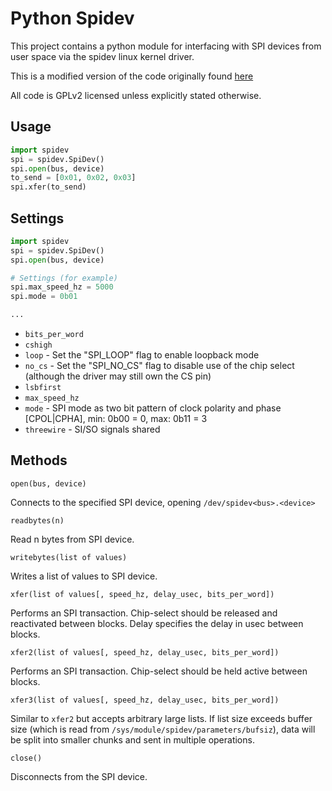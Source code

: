 Python Spidev
=============

This project contains a python module for interfacing with SPI devices from user space via the spidev linux kernel driver.

This is a modified version of the code originally found [here](http://elk.informatik.fh-augsburg.de/da/da-49/trees/pyap7k/lang/py-spi)

All code is GPLv2 licensed unless explicitly stated otherwise.

Usage
-----

```python
import spidev
spi = spidev.SpiDev()
spi.open(bus, device)
to_send = [0x01, 0x02, 0x03]
spi.xfer(to_send)
```
Settings
--------

```python
import spidev
spi = spidev.SpiDev()
spi.open(bus, device)

# Settings (for example)
spi.max_speed_hz = 5000
spi.mode = 0b01

...
```

* `bits_per_word`
* `cshigh`
* `loop` - Set the "SPI_LOOP" flag to enable loopback mode
* `no_cs` - Set the "SPI_NO_CS" flag to disable use of the chip select (although the driver may still own the CS pin)
* `lsbfirst`
* `max_speed_hz`
* `mode` - SPI mode as two bit pattern of clock polarity and phase [CPOL|CPHA], min: 0b00 = 0, max: 0b11 = 3
* `threewire` - SI/SO signals shared

Methods
-------

    open(bus, device)

Connects to the specified SPI device, opening `/dev/spidev<bus>.<device>`

    readbytes(n)

Read n bytes from SPI device.

    writebytes(list of values)

Writes a list of values to SPI device.

    xfer(list of values[, speed_hz, delay_usec, bits_per_word])

Performs an SPI transaction. Chip-select should be released and reactivated between blocks.
Delay specifies the delay in usec between blocks.

    xfer2(list of values[, speed_hz, delay_usec, bits_per_word])

Performs an SPI transaction. Chip-select should be held active between blocks.

    xfer3(list of values[, speed_hz, delay_usec, bits_per_word])

Similar to `xfer2` but accepts arbitrary large lists.
If list size exceeds buffer size (which is read from `/sys/module/spidev/parameters/bufsiz`),
data will be split into smaller chunks and sent in multiple operations.

    close()

Disconnects from the SPI device.
